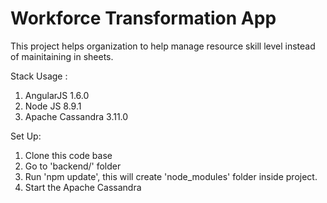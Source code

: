 Workforce Transformation App
==============================
This project helps organization to help manage resource skill level instead of mainitaining in sheets.


Stack Usage : 
1) AngularJS 1.6.0
2) Node JS 8.9.1
3) Apache Cassandra 3.11.0

Set Up:

1) Clone this code base
2) Go to 'backend/' folder
3) Run 'npm update', this will create 'node_modules' folder inside project.
4) Start the Apache Cassandra
